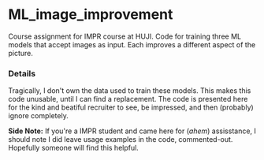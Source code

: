# ML_image_improvement
Course assignment for IMPR course at HUJI. Code for training three ML models that accept images as input. Each improves a different aspect of the picture.

### Details
Tragically, I don't own the data used to train these models. This makes this code unusable, until I can find a replacement. The code is presented here for the kind and beatiful recruiter to see, be impressed, and then (probably) ignore completely.

**Side Note:** If you're a IMPR student and came here for (*ahem*) assisstance, I should note I did leave usage examples in the code, commented-out. Hopefully someone will find this helpful.
